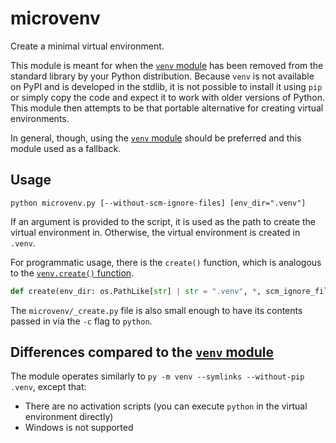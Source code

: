 # microvenv

Create a minimal virtual environment.

This module is meant for when the [`venv` module](https://docs.python.org/3/library/venv.html#module-venv) has been removed from the standard library by your Python distribution. Because `venv` is not available on PyPI and is developed in the stdlib, it is not possible to install it using `pip` or simply copy the code and expect it to work with older versions of Python. This module then attempts to be that portable alternative for creating virtual environments.

In general, though, using the [`venv` module](https://docs.python.org/3/library/venv.html#module-venv) should be preferred and this module used as a fallback.


## Usage

```console
python microvenv.py [--without-scm-ignore-files] [env_dir=".venv"]
```

If an argument is provided to the script, it is used as the path to create the virtual environment in. Otherwise, the virtual environment is created in `.venv`.

For programmatic usage, there is the `create()` function, which is analogous to the [`venv.create()` function](https://docs.python.org/3/library/venv.html#venv.create).

```python
def create(env_dir: os.PathLike[str] | str = ".venv", *, scm_ignore_files={"git"}) -> None
```

The `microvenv/_create.py` file is also small enough to have its contents passed in via the `-c` flag to `python`.

## Differences compared to the [`venv` module](https://docs.python.org/3/library/venv.html#module-venv)

The module operates similarly to `py -m venv --symlinks --without-pip .venv`,
except that:

- There are no activation scripts (you can execute `python` in the virtual environment directly)
- Windows is not supported
